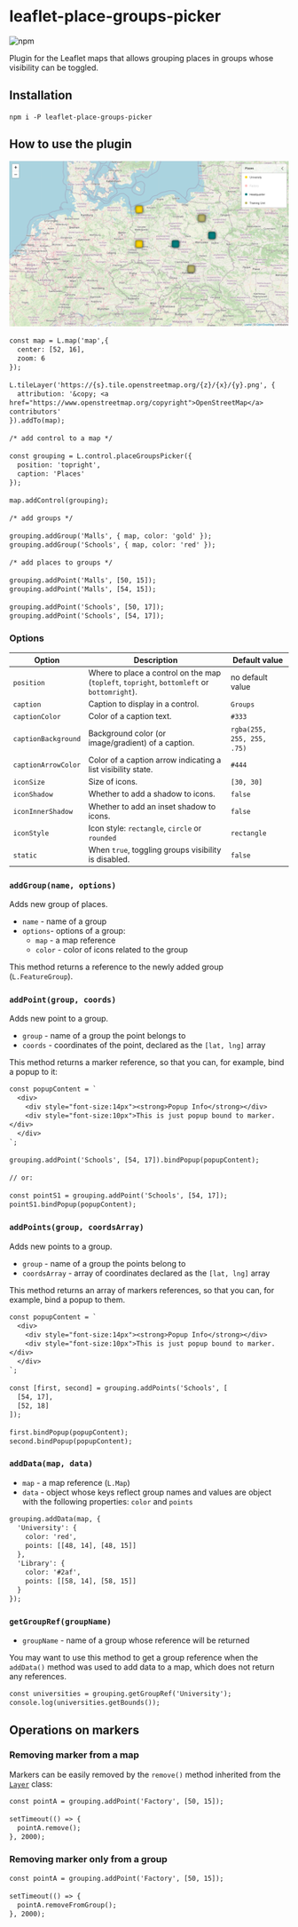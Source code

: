 # leaflet-place-groups-picker

![npm](https://img.shields.io/npm/v/leaflet-place-groups-picker)

Plugin for the Leaflet maps that allows grouping places in groups whose visibility can be toggled.

## Installation

```
npm i -P leaflet-place-groups-picker
```

## How to use the plugin

<img src="https://github.com/damianc/leaflet-place-groups-picker/blob/main/doc/images/screenshot.png" alt="Example of use of the plugin" />

```
const map = L.map('map',{
  center: [52, 16],
  zoom: 6
});

L.tileLayer('https://{s}.tile.openstreetmap.org/{z}/{x}/{y}.png', {
  attribution: '&copy; <a href="https://www.openstreetmap.org/copyright">OpenStreetMap</a> contributors'
}).addTo(map);

/* add control to a map */

const grouping = L.control.placeGroupsPicker({
  position: 'topright',
  caption: 'Places'
});

map.addControl(grouping);

/* add groups */

grouping.addGroup('Malls', { map, color: 'gold' });
grouping.addGroup('Schools', { map, color: 'red' });

/* add places to groups */

grouping.addPoint('Malls', [50, 15]);
grouping.addPoint('Malls', [54, 15]);

grouping.addPoint('Schools', [50, 17]);
grouping.addPoint('Schools', [54, 17]);
```

### Options

| Option | Description | Default value |
|----|----|----|
| `position` | Where to place a control on the map (`topleft`, `topright`, `bottomleft` or `bottomright`). | no default value |
| `caption` | Caption to display in a control. | `Groups` |
| `captionColor` | Color of a caption text. | `#333` |
| `captionBackground` | Background color (or image/gradient) of a caption. | `rgba(255, 255, 255, .75)` |
| `captionArrowColor` | Color of a caption arrow indicating a list visibility state. | `#444` |
| `iconSize` | Size of icons. | `[30, 30]` |
| `iconShadow` | Whether to add a shadow to icons. | `false` |
| `iconInnerShadow` | Whether to add an inset shadow to icons. | `false` |
| `iconStyle` | Icon style: `rectangle`, `circle` or `rounded` | `rectangle` |
| `static` | When `true`, toggling groups visibility is disabled. | `false` |

### `addGroup(name, options)`

Adds new group of places.

* `name` - name of a group
* `options`- options of a group:
  * `map` - a map reference
  * `color` - color of icons related to the group

This method returns a reference to the newly added group (`L.FeatureGroup`).

### `addPoint(group, coords)`

Adds new point to a group.

* `group` - name of a group the point belongs to
* `coords` - coordinates of the point, declared as the `[lat, lng]` array

This method returns a marker reference, so that you can, for example, bind a popup to it:

```
const popupContent = `
  <div>
    <div style="font-size:14px"><strong>Popup Info</strong></div>
    <div style="font-size:10px">This is just popup bound to marker.</div>
  </div>
`;

grouping.addPoint('Schools', [54, 17]).bindPopup(popupContent);

// or:

const pointS1 = grouping.addPoint('Schools', [54, 17]);
pointS1.bindPopup(popupContent);
```

### `addPoints(group, coordsArray)`

Adds new points to a group.

* `group` - name of a group the points belong to
* `coordsArray` - array of coordinates declared as the `[lat, lng]` array

This method returns an array of markers references, so that you can, for example, bind a popup to them.

```
const popupContent = `
  <div>
    <div style="font-size:14px"><strong>Popup Info</strong></div>
    <div style="font-size:10px">This is just popup bound to marker.</div>
  </div>
`;

const [first, second] = grouping.addPoints('Schools', [
  [54, 17],
  [52, 18]
]);

first.bindPopup(popupContent);
second.bindPopup(popupContent);
```

### `addData(map, data)`

* `map` - a map reference (`L.Map`)
* `data` - object whose keys reflect group names and values are object with the following properties: `color` and `points`

```
grouping.addData(map, {
  'University': {
    color: 'red',
    points: [[48, 14], [48, 15]]
  },
  'Library': {
    color: '#2af',
    points: [[58, 14], [58, 15]]
  }
});
```

### `getGroupRef(groupName)`

* `groupName` - name of a group whose reference will be returned

You may want to use this method to get a group reference when the `addData()` method was used to add data to a map, which does not return any references.

```
const universities = grouping.getGroupRef('University');
console.log(universities.getBounds());
```

## Operations on markers

### Removing marker from a map

Markers can be easily removed by the `remove()` method inherited from the [`Layer`](https://leafletjs.com/reference-1.7.1.html#layer) class:

```
const pointA = grouping.addPoint('Factory', [50, 15]);

setTimeout(() => {
  pointA.remove();
}, 2000);
```

### Removing marker only from a group

```
const pointA = grouping.addPoint('Factory', [50, 15]);

setTimeout(() => {
  pointA.removeFromGroup();
}, 2000);
```